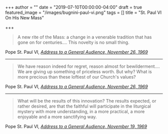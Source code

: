 +++
author = ""
date = "2019-07-10T00:00:00-04:00"
draft = true
featured_image = "/images/bugnini-paul-vi.png"
tags = []
title = "St. Paul VI On His New Mass"

+++
> A new rite of the Mass: a change in a venerable tradition that has gone on for centuries.… This novelty is no small thing.

Pope St. Paul VI, [_Address to a General Audience, November 26, 1969_](https://www.ewtn.com/library/papaldoc/p6691126.htm "Address to a General Audience, November 26, 1969")

***

> We have reason indeed for regret, reason almost for bewilderment.… We are giving up something of priceless worth. But why? What is more precious than these loftiest of our Church's values?

Pope St. Paul VI, [_Address to a General Audience, November 26, 1969_](https://www.ewtn.com/library/papaldoc/p6691126.htm "Address to a General Audience, November 26, 1969")

***

> What will be the results of this innovation? The results expected, or rather desired, are that the faithful will participate in the liturgical mystery with more understanding, in a more practical, a more enjoyable and a more sanctifying way.

Pope St. Paul VI, [_Address to a General Audience, November 19, 1969_](https://www.ewtn.com/library/PAPALDOC/P6601119.HTM "Address to a General Audience, November 19, 1969")